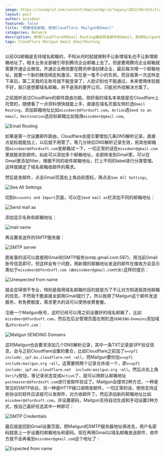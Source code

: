 ```yaml
---
image: https://sendgrid.com/content/dam/sendgrid/legacy/2022/04/Untitled-design-2022-06-14T105831.696.png
layout: post
author: missdeer
featured: false
title: "搭建域名邮箱，使用Cloudflare、Mailgun和Gmail"
categories: Network
description: 使用Cloudflare的Email Routing接收转发邮件到Gmail，使用Mailgun发送邮件
tags: Cloudflare Mailgun Gmail EmailRouting
---
```


以前QQ邮箱是支持域名邮箱的，不知从何时起就限制不让新增域名也不让新增邮箱地址了，相关业务全部被引导到腾讯企业邮箱上去了。但是要用腾讯企业邮箱就需要开通企业微信，开通企业微信要在腾讯申请创建企业，最后每次增一个邮箱地址，就要一个新的微信绑定和激活，实在是一笔不小的负担。而且我第一次这样走下来后，第二天我的主账号就不能登录了，人脸识别也不能通过，本来使用体验就不好，我只是想要域名邮箱，并不是真的要开公司，只能另外找解决方案了。

之前就听说过Cloudflare的邮件路由功能，刚好我的域名本来就是在Cloudflare上托管的，随便看了一点资料很快就能上手，直接在域名页面左侧栏选`Email Routing`，添加邮箱地址比如`missdeer@dfordsoft.com`，`Action`选`Send to an email`，`Destination`选目标邮箱比如我用`missdeer@gmail.com`。

![Email Routing](https://blogassets.ismisv.com/media/2025-04-26/email-routing.png)

如果是第一次设置邮件路由，Cloudflare会提示要增加几条DNS解析记录，直接点鼠标就能加上，以后就不用管了。等几分钟后DNS解析记录生效，用其他邮箱给`missdeer@dfordsoft.com`发邮箱试一下，一切正常的话在`missdeer@gmail.com`里就能收到邮件。如此可以添加多个邮箱地址，全部转发到Gmail里，可以在Gmail里添加filter，根据不同的收件邮箱地址，打上不同的label进行分类管理。这样就搞定了域名邮箱收邮件的需求。

然后是发邮件，点击Gmail页面右上角齿轮图标，再点击`See All Settings`,

![See All Settings](https://blogassets.ismisv.com/media/2025-04-26/gmail-all-settings.png)

切到`Accounts and Import`页面，可以在`Send mail as`栏添加不同的邮箱地址：

![Send mail as](https://blogassets.ismisv.com/media/2025-04-26/send-mail-as.png)

添加显示名称和邮箱地址：

![mail name](https://blogassets.ismisv.com/media/2025-04-26/name-info.png)

再设置发送件的SMTP服务器：

![SMTP server](https://blogassets.ismisv.com/media/2025-04-26/smtp-info.png)

图省事的话可以直接用Gmail的SMTP服务(smtp.gmail.com:587)，用当前Gmail账号信息即可，但这样会有个问题，用新增的邮箱地址发送的邮件在接收方会显示类似于`missdeer@dfordsoft.com (由missdeer@gmail.com代发)`这样的提示：

![Unexpected from name](https://blogassets.ismisv.com/media/2025-04-26/unexpected-from-name.png)

就会显得很不专业，特别是我用域名邮箱的目的就是为了不让对方知道我其他邮箱的信息，不然我干脆直接全部用Gmail就行了。所以我用了Mailgun这个邮件发送服务，有免费额度，需求更大的话可以使用收费套餐。

注册一个Mailgun账号，这时已经可以用之前设置好的域名邮箱了，比如`missdeer@dfordsoft.com`，然后在后台管理页面左侧栏选`SENDING`-`Domains`添加域名`dfordsoft.com`：

![Mailgun SENDING Domains](https://blogassets.ismisv.com/media/2025-04-26/mailgun-add-domains.png)

这时Mailgun也会要求添加几个DNS解析记录，其中一条TXT记录是SPF验证信息，会与之前Cloudflare设置的重合，比如Cloudflare之前加了`v=spf1 include:_spf.mx.cloudflare.net ~all`，而Mailgun要你加`v=spf1 include:mailgun.org ~all`，这需要把两个记录合并成一个，即`v=spf1 include:_spf.mx.cloudflare.net  include:mailgun.org ~all`。然后点右上角`Verify`按钮，等记录状态变成`Active`了，就可以用默认邮箱地址`postmaster@dfordsoft.com`进行发邮件验证了。Mailgun会提供2种方式，一种是常见的SMTP协议，另一种是HTTP接口调用发邮件，一切正常的话，使用支持这些协议的软件应该就可以发邮件，对方收邮件了。然后添加新的邮箱地址比如`missdeer@dfordsoft.com`，并设置密码，Mailgun支持自动生成和手动设置2种方式，按自己喜好任选其中一种即可：

![SMTP Credentials](https://blogassets.ismisv.com/media/2025-04-26/mailgun-smtp-credentials.png)

最后就是回到Gmail设置页面，把Mailgun的SMTP服务器地址填进去，用户名密码就是上一步设置的邮箱地址和密码。现在再用Gmail以域名邮箱发送邮件，收件方就不会再看到`missdeer@gmail.com`这个地址了：

![Expected from name](https://blogassets.ismisv.com/media/2025-04-26/expected-from-name.png)

